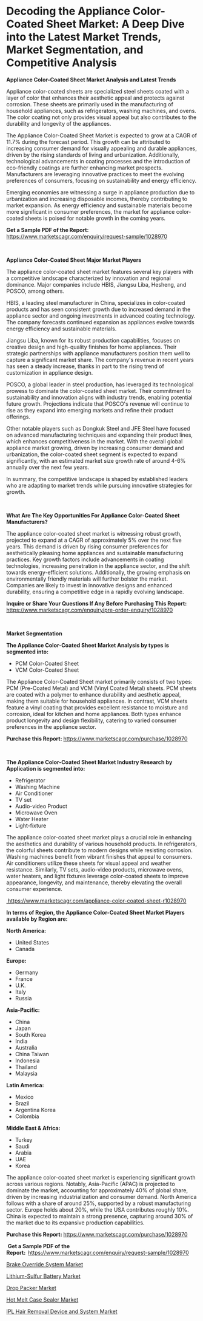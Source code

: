 <p><h1>Decoding the Appliance Color-Coated Sheet Market: A Deep Dive into the Latest Market Trends, Market Segmentation, and Competitive Analysis</h1></p><p><strong>Appliance Color-Coated Sheet Market Analysis and Latest Trends</strong></p>
<p><p>Appliance color-coated sheets are specialized steel sheets coated with a layer of color that enhances their aesthetic appeal and protects against corrosion. These sheets are primarily used in the manufacturing of household appliances, such as refrigerators, washing machines, and ovens. The color coating not only provides visual appeal but also contributes to the durability and longevity of the appliances.</p><p>The Appliance Color-Coated Sheet Market is expected to grow at a CAGR of 11.7% during the forecast period. This growth can be attributed to increasing consumer demand for visually appealing and durable appliances, driven by the rising standards of living and urbanization. Additionally, technological advancements in coating processes and the introduction of eco-friendly coatings are further enhancing market prospects. Manufacturers are leveraging innovative practices to meet the evolving preferences of consumers, focusing on sustainability and energy efficiency.</p><p>Emerging economies are witnessing a surge in appliance production due to urbanization and increasing disposable incomes, thereby contributing to market expansion. As energy efficiency and sustainable materials become more significant in consumer preferences, the market for appliance color-coated sheets is poised for notable growth in the coming years.</p></p>
<p><strong>Get a Sample PDF of the Report:&nbsp;</strong> <a href="https://www.marketscagr.com/enquiry/request-sample/1028970?utm_campaign=1166&utm_medium=2&utm_source=Github&utm_content=ia&utm_term=03122024&utm_id=appliance-color-coated-sheet">https://www.marketscagr.com/enquiry/request-sample/1028970</a></p>
<p>&nbsp;</p>
<p><strong>Appliance Color-Coated Sheet Major Market Players</strong></p>
<p><p>The appliance color-coated sheet market features several key players with a competitive landscape characterized by innovation and regional dominance. Major companies include HBIS, Jiangsu Liba, Hesheng, and POSCO, among others. </p><p>HBIS, a leading steel manufacturer in China, specializes in color-coated products and has seen consistent growth due to increased demand in the appliance sector and ongoing investments in advanced coating technology. The company forecasts continued expansion as appliances evolve towards energy efficiency and sustainable materials.</p><p>Jiangsu Liba, known for its robust production capabilities, focuses on creative design and high-quality finishes for home appliances. Their strategic partnerships with appliance manufacturers position them well to capture a significant market share. The company's revenue in recent years has seen a steady increase, thanks in part to the rising trend of customization in appliance design.</p><p>POSCO, a global leader in steel production, has leveraged its technological prowess to dominate the color-coated sheet market. Their commitment to sustainability and innovation aligns with industry trends, enabling potential future growth. Projections indicate that POSCO's revenue will continue to rise as they expand into emerging markets and refine their product offerings.</p><p>Other notable players such as Dongkuk Steel and JFE Steel have focused on advanced manufacturing techniques and expanding their product lines, which enhances competitiveness in the market. With the overall global appliance market growing, driven by increasing consumer demand and urbanization, the color-coated sheet segment is expected to expand significantly, with an estimated market size growth rate of around 4-6% annually over the next few years.</p><p>In summary, the competitive landscape is shaped by established leaders who are adapting to market trends while pursuing innovative strategies for growth.</p></p>
<p>&nbsp;</p>
<p><strong>What Are The Key Opportunities For Appliance Color-Coated Sheet Manufacturers?</strong></p>
<p><p>The appliance color-coated sheet market is witnessing robust growth, projected to expand at a CAGR of approximately 5% over the next five years. This demand is driven by rising consumer preferences for aesthetically pleasing home appliances and sustainable manufacturing practices. Key growth factors include advancements in coating technologies, increasing penetration in the appliance sector, and the shift towards energy-efficient solutions. Additionally, the growing emphasis on environmentally friendly materials will further bolster the market. Companies are likely to invest in innovative designs and enhanced durability, ensuring a competitive edge in a rapidly evolving landscape.</p></p>
<p><strong>Inquire or Share Your Questions If Any Before Purchasing This Report:</strong> <a href="https://www.marketscagr.com/enquiry/pre-order-enquiry/1028970?utm_campaign=1166&utm_medium=2&utm_source=Github&utm_content=ia&utm_term=03122024&utm_id=appliance-color-coated-sheet">https://www.marketscagr.com/enquiry/pre-order-enquiry/1028970</a></p>
<p>&nbsp;</p>
<p><strong>Market Segmentation</strong></p>
<p><strong>The Appliance Color-Coated Sheet Market Analysis by types is segmented into:</strong></p>
<p><ul><li>PCM Color-Coated Sheet</li><li>VCM Color-Coated Sheet</li></ul></p>
<p><p>The Appliance Color-Coated Sheet market primarily consists of two types: PCM (Pre-Coated Metal) and VCM (Vinyl Coated Metal) sheets. PCM sheets are coated with a polymer to enhance durability and aesthetic appeal, making them suitable for household appliances. In contrast, VCM sheets feature a vinyl coating that provides excellent resistance to moisture and corrosion, ideal for kitchen and home appliances. Both types enhance product longevity and design flexibility, catering to varied consumer preferences in the appliance sector.</p></p>
<p><strong>Purchase this Report:&nbsp;</strong><a href="https://www.marketscagr.com/purchase/1028970?utm_campaign=1166&utm_medium=2&utm_source=Github&utm_content=ia&utm_term=03122024&utm_id=appliance-color-coated-sheet">https://www.marketscagr.com/purchase/1028970</a></p>
<p>&nbsp;</p>
<p><strong>The Appliance Color-Coated Sheet Market Industry Research by Application is segmented into:</strong></p>
<p><ul><li>Refrigerator</li><li>Washing Machine</li><li>Air Conditioner</li><li>TV set</li><li>Audio-video Product</li><li>Microwave Oven</li><li>Water Heater</li><li>Light-fixture</li></ul></p>
<p><p>The appliance color-coated sheet market plays a crucial role in enhancing the aesthetics and durability of various household products. In refrigerators, the colorful sheets contribute to modern designs while resisting corrosion. Washing machines benefit from vibrant finishes that appeal to consumers. Air conditioners utilize these sheets for visual appeal and weather resistance. Similarly, TV sets, audio-video products, microwave ovens, water heaters, and light fixtures leverage color-coated sheets to improve appearance, longevity, and maintenance, thereby elevating the overall consumer experience.</p></p>
<p><a href="https://www.marketscagr.com/appliance-color-coated-sheet-r1028970?utm_campaign=1166&utm_medium=2&utm_source=Github&utm_content=ia&utm_term=03122024&utm_id=appliance-color-coated-sheet">&nbsp;https://www.marketscagr.com/appliance-color-coated-sheet-r1028970</a></p>
<p><strong>In terms of Region, the Appliance Color-Coated Sheet Market Players available by Region are:</strong></p>
<p>
    <p> <strong> North America: </strong>
        <ul>
            <li>United States</li>
            <li>Canada</li>
        </ul>
        </p> 
    <p> <strong> Europe: </strong>
        <ul>
            <li>Germany</li>
            <li>France</li>
            <li>U.K.</li>
            <li>Italy</li>
            <li>Russia</li>
        </ul>
        </p> 
    <p> <strong> Asia-Pacific: </strong>
        <ul>
            <li>China</li>
            <li>Japan</li>
            <li>South Korea</li>
            <li>India</li>
            <li>Australia</li>
            <li>China Taiwan</li>
            <li>Indonesia</li>
            <li>Thailand</li>
            <li>Malaysia</li>
        </ul>
        </p> 
    <p> <strong> Latin America: </strong>
        <ul>
            <li>Mexico</li>
            <li>Brazil</li>
            <li>Argentina Korea</li>
            <li>Colombia</li>
        </ul>
        </p> 
    <p> <strong> Middle East & Africa: </strong>
        <ul>
            <li>Turkey</li>
            <li>Saudi</li>
            <li>Arabia</li>
            <li>UAE</li>
            <li>Korea</li>
        </ul>
    </p>
    </p>
<p><p>The appliance color-coated sheet market is experiencing significant growth across various regions. Notably, Asia-Pacific (APAC) is projected to dominate the market, accounting for approximately 40% of global share, driven by increasing industrialization and consumer demand. North America follows with a share of around 25%, supported by a robust manufacturing sector. Europe holds about 20%, while the USA contributes roughly 10%. China is expected to maintain a strong presence, capturing around 30% of the market due to its expansive production capabilities.</p></p>
<p><strong>Purchase this Report: </strong><a href="https://www.marketscagr.com/purchase/1028970?utm_campaign=1166&utm_medium=2&utm_source=Github&utm_content=ia&utm_term=03122024&utm_id=appliance-color-coated-sheet">https://www.marketscagr.com/purchase/1028970</a></p>
<p>&nbsp;<strong>Get a Sample PDF of the Report:&nbsp;&nbsp;</strong><a href="https://www.marketscagr.com/enquiry/request-sample/1028970?utm_campaign=1166&utm_medium=2&utm_source=Github&utm_content=ia&utm_term=03122024&utm_id=appliance-color-coated-sheet">https://www.marketscagr.com/enquiry/request-sample/1028970</a></p>
<p><strong></strong></p>
<p><p><a href="https://github.com/ElviraLeka1962/Market-Research-Report-List-1/blob/main/brake-override-system-market.md?utm_campaign=1166&utm_medium=2&utm_source=Github&utm_content=ia&utm_term=03122024&utm_id=appliance-color-coated-sheet">Brake Override System Market</a></p><p><a href="https://github.com/darenph8er/Market-Research-Report-List-1/blob/main/lithium-sulfur-battery-market.md?utm_campaign=1166&utm_medium=2&utm_source=Github&utm_content=ia&utm_term=03122024&utm_id=appliance-color-coated-sheet">Lithium-Sulfur Battery Market</a></p><p><a href="https://www.linkedin.com/pulse/emerging-technologies-reshaping-drop-packer-market-impact-uhq3e?utm_campaign=1166&utm_medium=2&utm_source=Github&utm_content=ia&utm_term=03122024&utm_id=appliance-color-coated-sheet">Drop Packer Market</a></p><p><a href="https://www.linkedin.com/pulse/insights-hot-melt-case-sealer-industry-market-financial-status-6debe?utm_campaign=1166&utm_medium=2&utm_source=Github&utm_content=ia&utm_term=03122024&utm_id=appliance-color-coated-sheet">Hot Melt Case Sealer Market</a></p><p><a href="https://issuu.com/reportprime-2/docs/ipl-hair-removal-device-and-system-market-size-203?utm_campaign=1166&utm_medium=2&utm_source=Github&utm_content=ia&utm_term=03122024&utm_id=appliance-color-coated-sheet">IPL Hair Removal Device and System Market</a></p></p>
